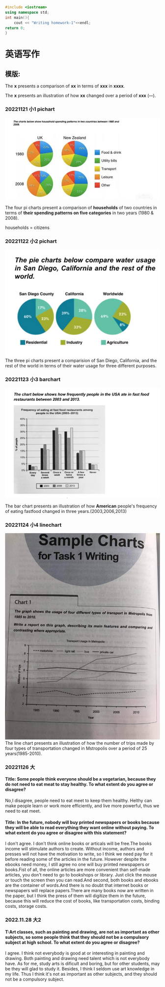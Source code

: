 
```Cpp
#include <iostream>
using namespace std;
int main(){
	cout << "Writing homework-1"<<endl;
return 0;
}
```


# 英语写作
## 模版:
The **x** presents a comparison of **xx** in terms of **xxx** in **xxxx**.

The **x** presents an illustration of how **xx** changed over a period of **xxx** (**--**).
### 20221121 小1 pichart 
![71668940033_.pic](assets/71668940033_.pic.jpg)

 The four pi charts present a comparison of **households** of two countries in terms of **their spending patterns on five categories** in two years (1980 & 2008).

 households = citizens
 ### 20221122 小2 pichart

 ![81668940035_.pic](assets/81668940035_.pic.jpg)
The three pi charts present a comparision of San Diego, California, and the rest of the world in terms of their water usage for three different purposes.

### 20221123 小3 barchart
![91668940036_.pic](assets/91668940036_.pic.jpg)

The bar chart presents an illustration of how **American** people's frequency of eating fastfood changed in three years.(2003,2006,2013)

### 20221124 小4 linechart
![101668940036_.pic](assets/101668940036_.pic.jpg)
The line chart presents an illustration of how the number of trips made by four types of transportation changed in Mstropolis over a period of 25 years(1985-2010).

### 20221126 大

#### Title: Some people think everyone should be a vegetarian, because they do not need to eat meat to stay healthy. To what extent do you agree or disagree?

No,I disagree, people need to eat meet to keep them healthy. Helthy can make people learn or work more efficiently, and live more powerful, thus we need to eat meet.

#### Title: In the future, nobody will buy printed newspapers or books because they will be able to read everything they want online without paying. To what extent do you agree or disagree with this statement?

I don't agree. I don't think online books or articals will be free.The books income will stimulate authors to create. Without income, authors and presses will not have the motivation to write, so I think we need pay for it before reading some of the articles in the future.
However despite the ebooks need money, I still agree no one will buy printed newspapers or books.Fist of all, the online articles are more convenient than self-made articles, you don't need to go to bookshops or library. Just click the mouse or touch the screen then you can read.And second, both books and ebooks are the container of words.And there is no doubt that internet books or newspapers will replace papers.There are many books now are written in the paper, but I think   the press of them will digitize them in the future, because this will reduce the cost of books, like transportation costs, binding costs, storage costs.

### 2022.11.28 大2

#### T:Art classes, such as painting and drawing, are not as important as other subjects, so some people think that they should not be a compulsory subject at high school. To what extent do you agree or disagree?

I agree. I think not everybody is good at or interesting in painting and drawing. Both painting and drawing need talent which is not everybody have. As for me, study arts is dificult and boring, but for other students, may be they will glad to study it. Besides, I think I seldom use art knowledge in my life. Thus I think it's not as important as other subjects, and they should not be a compulsory subject.

